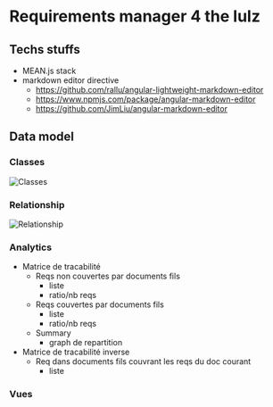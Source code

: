 # Requirements manager 4 the lulz
## Techs stuffs
* MEAN.js stack
* markdown editor directive
  *  https://github.com/rallu/angular-lightweight-markdown-editor
  *  https://www.npmjs.com/package/angular-markdown-editor
  *  https://github.com/JimLiu/angular-markdown-editor

## Data model
### Classes
![Classes](http://g.gravizo.com/source/graph_classes_2?https%3A%2F%2Fraw.githubusercontent.com%2Fseeb0h%2FREQS.io%2Fmaster%2FGRAPH.md)

### Relationship
![Relationship](http://g.gravizo.com/source/graph_relationship_2?https%3A%2F%2Fraw.githubusercontent.com%2Fseeb0h%2FREQS.io%2Fmaster%2FGRAPH.md)

### Analytics

* Matrice de tracabilité
  * Reqs non couvertes par documents fils
    * liste
    * ratio/nb reqs
  * Reqs couvertes par documents fils
    * liste
    * ratio/nb reqs
  * Summary
    * graph de repartition
* Matrice de tracabilité inverse
  * Req dans documents fils couvrant les reqs du doc courant
    * liste

### Vues


